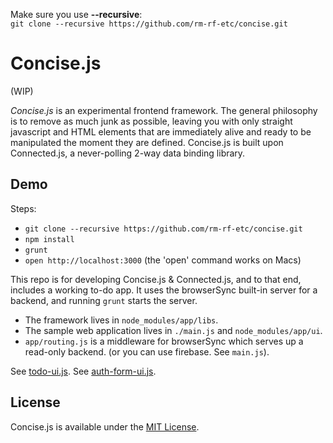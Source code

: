 
Make sure you use **--recursive**:  
`git clone --recursive https://github.com/rm-rf-etc/concise.git`

# Concise.js

(WIP)

_Concise.js_ is an experimental frontend framework. The general philosophy is to remove as much junk as possible, leaving you with only straight javascript and HTML elements that are immediately alive and ready to be manipulated the moment they are defined. Concise.js is built upon Connected.js, a never-polling 2-way data binding library.


## Demo

Steps:
* `git clone --recursive https://github.com/rm-rf-etc/concise.git`
* `npm install`
* `grunt`
* `open http://localhost:3000` (the 'open' command works on Macs)

This repo is for developing Concise.js & Connected.js, and to that end, includes a working to-do app. It uses the browserSync built-in
server for a backend, and running `grunt` starts the server.

* The framework lives in `node_modules/app/libs`.
* The sample web application lives in `./main.js` and `node_modules/app/ui`.
* `app/routing.js` is a middleware for browserSync which serves up a read-only backend. (or you can use firebase. See `main.js`).

See [todo-ui.js](//github.com/rm-rf-etc/concise/blob/master/node_modules/app/ui/todo-ui.js).
See [auth-form-ui.js](//github.com/rm-rf-etc/concise/blob/master/node_modules/app/ui/auth-form-ui.js).


## License

Concise.js is available under the [MIT License](//github.com/rm-rf-etc/concise/blob/master/LICENSE.txt).
